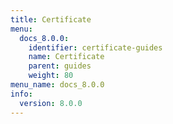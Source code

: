 ```yaml
---
title: Certificate
menu:
  docs_8.0.0:
    identifier: certificate-guides
    name: Certificate
    parent: guides
    weight: 80
menu_name: docs_8.0.0
info:
  version: 8.0.0
---
```


